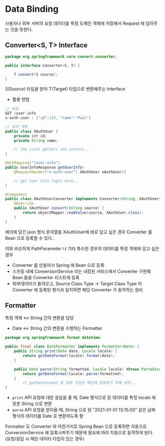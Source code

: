 # Data Binding

사용자나 외부 서버의 요청 데이터를 특정 도메인 객체에 저장해서 Request 에 담아주는 것을 뜻한다.

## Converter\<S, T> Interface

```java
package org.springframework.core.convert.converter;

public interface Converter<S, T> {

    T convert(S source);
}
```

S(Source) 타입을 받아 T(Target) 타입으로 변환해주는 Interface

* 활용 방법

```java
// 요청
GET /user-info
x-auth-user : {"id":123, "name":"Paul"}

// 유저 객체
public class XAuthUser {
    private int id;
    private String name;

    // the usual getters and setters...
}

@GetMapping("/user-info")
public UserInfoResponse getUserInfo(
	@RequestHeader("x-auth-user") XAuthUser xAuthUser){

	// get User Info logic here...
}
```

```java
@Component
public class XAuthUserConverter implements Converter<String, XAuthUser> {
	@Override
	public XAuthUser convert(String source) {
		return objectMapper.readValue(source, XAuthUser.class);
	}
}
```

헤더에 담긴 json 형식 문자열을 XAuthUser에 바로 담고 싶은 경우 Converter 를 Bean 으로 등록할 수 있다..

이와 비슷하게 PathParameter 나 기타 특수한 경우의 데이터를 특정 객체에 담고 싶은 경우

* Converter 를 만들어서 Spring 에 Bean 으로 등록
* 스프링 내에 ConversionService 라는 내장된 서비스에서 Converter 구현체 Bean 들을 Converter 리스트에 등록
* 외부데이터가 들어오고, Source Class Type → Target Class Type 이 Converter 에 등록된 형식과 일치하면 해당 Converter 가 동작하는 원리

## Formatter

특정 객체 ↔ String 간의 변환을 담당

* Date ↔ String 간의 변환을 수행하는 Formatter

```java
package org.springframework.format.datetime;

public final class DateFormatter implements Formatter<Date> {
    public String print(Date date, Locale locale) {
        return getDateFormat(locale).format(date);
    }

    public Date parse(String formatted, Locale locale) throws ParseException {
        return getDateFormat(locale).parse(formatted);
    }
		// getDateFormat 등 일부 구현은 핵심에 집중하기 위해 생략... 
}
```

* `print` API 요청에 대한 응답을 줄 때, Date 형식으로 된 데이터를 특정 locale 에 맞춘 String 으로 변환
* `parse` API 요청을 받아올 때, String 으로 된 "2021-01-01 13:15:00" 같은 날짜 형식의 데이터를 Date 로 변환하도록 함

Formatter 도 Converter 와 마찬가지로 Spring Bean 으로 등록하면 자동으로 ConversionService 에 등록시켜주기 때문에 필요에 따라 자동으로 동작하게 된다. (요청/응답 시 해당 데이터 타입이 있는 경우)
